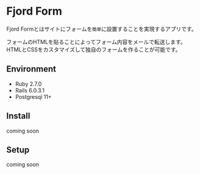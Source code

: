 # Fjord Form
Fjord Formとはサイトにフォームを`簡単`に設置することを実現するアプリです。

フォームのHTMLを貼ることによってフォーム内容をメールで転送します。
HTMLとCSSをカスタマイズして独自のフォームを作ることが可能です。


## Environment
- Ruby 2.7.0
- Rails 6.0.3.1
- Postgresql 11+

## Install
coming soon
## Setup
coming soon
